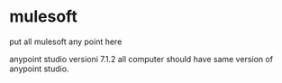 # mulesoft
put all mulesoft any point here

anypoint studio versioni 7.1.2
all computer should have same version of anypoint studio.



